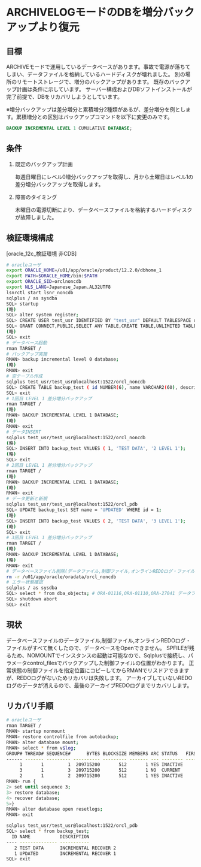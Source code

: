 # ARCHIVELOGモードのDBを増分バックアップより復元 #

## 目標 ##

ARCHIVEモードで運用しているデータベースがあります。事故で電源が落ちてしまい、データファイルを格納しているハードディスクが壊れました。
別の場所のリモートストレージで、増分のバックアップがあります。
既存のバックアップ計画は条件に示しています。
サーバー構成およびDBソフトインストールが完了前提で、DBをリカバリしようとしています。

※増分バックアップは差分増分と累積増分2種類があるが、差分増分を例とします。累積増分との区別はバックアップコマンドを以下に変更のみです。

~~~sql
BACKUP INCREMENTAL LEVEL 1 CUMULATIVE DATABASE;
~~~

## 条件 ##

1. 既定のバックアップ計画

   毎週日曜日にレベル0増分バックアップを取得し、月から土曜日はレベル1の差分増分バックアップを取得します。

1. 障害のタイミング

   木曜日の電源切断により、データベースファイルを格納するハードディスクが故障しました。

## 検証環境構成 ##

[oracle_12c_検証環境 非CDB]

~~~bash
# oracleユーザ
export ORACLE_HOME=/u01/app/oracle/product/12.2.0/dbhome_1
export PATH=$ORACLE_HOME/bin:$PATH
export ORACLE_SID=orclnoncdb
export NLS_LANG=Japanese_Japan.AL32UTF8
lsnrctl start lsnr_noncdb
sqlplus / as sysdba
SQL> startup
(略)
SQL> alter system register;
SQL> CREATE USER test_usr IDENTIFIED BY "test_usr" DEFAULT TABLESPACE users TEMPORARY TABLESPACE temp;
SQL> GRANT CONNECT,PUBLIC,SELECT ANY TABLE,CREATE TABLE,UNLIMITED TABLESPACE TO test_usr;
(略)
SQL> exit
# データベース起動
rman TARGET /
# バックアップ実施
RMAN> backup incremental level 0 database;
(略)
RMAN> exit
# 空テーブル作成
sqlplus test_usr/test_usr@localhost:1522/orcl_noncdb
SQL> CREATE TABLE backup_test ( id NUMBER(6), name VARCHAR2(60), description VARCHAR(4000));
SQL> exit
# 1回目 LEVEL 1 差分増分バックアップ
rman TARGET /
(略)
RMAN> BACKUP INCREMENTAL LEVEL 1 DATABASE;
(略)
RMAN> exit
# データINSERT
sqlplus test_usr/test_usr@localhost:1522/orcl_noncdb
(略)
SQL> INSERT INTO backup_test VALUES ( 1, 'TEST DATA', '2 LEVEL 1');
(略)
SQL> exit
# 2回目 LEVEL 1 差分増分バックアップ
rman TARGET /
(略)
RMAN> BACKUP INCREMENTAL LEVEL 1 DATABASE;
(略)
RMAN> exit
# データ更新と新規
sqlplus test_usr/test_usr@localhost:1522/orcl_pdb
SQL> UPDATE backup_test SET name = 'UPDATED' WHERE id = 1;
(略)
SQL> INSERT INTO backup_test VALUES ( 2, 'TEST DATA', '3 LEVEL 1');
(略)
SQL> exit
# 3回目 LEVEL 1 差分増分バックアップ
rman TARGET /
(略)
RMAN> BACKUP INCREMENTAL LEVEL 1 DATABASE;
(略)
RMAN> exit
# データベースファイル削除(データファイル,制御ファイル,オンラインREDOログ・ファイル)
rm -r /u01/app/oracle/oradata/orcl_noncdb
# エラー状態確認
sqlplus / as sysdba
SQL> select * from dba_objects; # ORA-01116,ORA-01110,ORA-27041 データファイル見つかりません。
SQL> shutdown abort
SQL> exit
~~~

## 現状 ##

データベースファイルのデータファイル,制御ファイル,オンラインREDOログ・ファイルがすべて無くしたので、データベースをOpenできません。
SPFILEが残るため、NOMOUNTでインスタンスの起動は可能なので、Sqlplusで接続し、パラメータcontrol_filesでバックアップした制御ファイルの位置がわかります。
正常状態の制御ファイルを指定位置にコピーしてからRMANでリスドアできますが、REDOログがないためリカバリは失敗します。
アーカイブしていないREDOログのデータが消えるので、最後のアーカイブREDOログまでリカバリします。

## リカバリ手順 ##

~~~bash
# oracleユーザ
rman TARGET /
RMAN> startup nonmount
RMAN> restore controlfile from autobackup;
RMAN> alter database mount;
RMAN> select * from v$log;
GROUP# THREAD# SEQUENCE#      BYTES BLOCKSIZE MEMBERS ARC STATUS   FIRST_CHANGE# FIRST_TI NEXT_CHANGE# NEXT_TIM CONID
------ ------- --------- ---------- --------- ------- --- -------- ------------- -------- ------------ -------- -----
     1       1         1  209715200       512       1 YES INACTIVE       1437261 19-05-02      1542076              0
     3       1         3  209715200       512       1 NO  CURRENT        1595858          184467440737              0
     2       1         2  209715200       512       1 YES INACTIVE       1542076 19-05-02      1595858              0
RMAN> run {
2> set until sequence 3;
3> restore database;
4> recover database;
5>}
RMAN> alter database open resetlogs;
RMAN> exit

sqlplus test_usr/test_usr@localhost:1522/orcl_pdb
SQL> select * from backup_test;
  ID NAME           DISCRIPTION
---- -------------- -----------
   2 TEST DATA      INCREMENTAL RECOVER 2
   1 UPDATED        INCREMENTAL RECOVER 1
SQL> exit
~~~